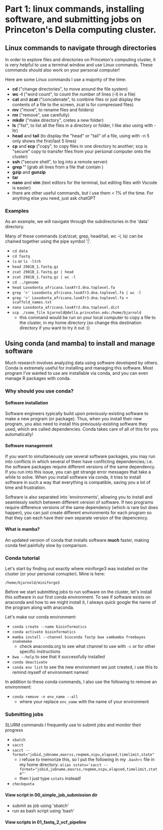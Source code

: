 
# Part 1: linux commands, installing software, and submitting jobs on Princeton's Della computing cluster.

## Linux commands to navigate through directories

In order to explore files and directories on Princeton's computing cluster, it is very helpful to use a terminal window and use Linux commands. These commands should also work on your personal computer!

Here are some Linux commands I use a majority of the time:

- **cd** ("change directories", to move around the file system)
- **wc -l** ("word count", to count the number of lines (-l) in a file)
- **cat** and **zcat** ("concatenate", to combine files or just display the contents of a file to the screen, zcat is for compressed files)
- **mv** ("move", to rename files and folders)
- **rm** ("remove", use carefully)
- **mkdir** ("make directory", cretes a new folder)
- **ls** ("list", to list all the files in a directory or folder, I like also using with -ltr)
- **head** and **tail** (to display the "head" or "tail" of a file, using with -n 5 only shows the first/last 5 lines)
- **cp** and **scp** ("copy", to copy files in one directory to another; scp is "secure" copy to transfer files from your personal computer onto the cluster)
- **ssh** ("secure shell", to log into a remote server)
- **grep '<pattern>'** (grab all lines from a file that contain <pattern>)
- **gzip** and **gunzip**
- **tar** 
- **nano** and **vim** (text editors for the terminal, but editing files with Vscode is easier)
- there are other useful commands, but I use them < 1% of the time. For anything else you need, just ask chatGPT

### Examples

As an example, we will navigate through the subdirectories in the 'data' directory.

Many of these commands (cat/zcat, grep, head/tail, wc -l, ls) can be chained together using the pipe symbol '|'.
- `cd data`
- `cd fastq`
- `ls` or `ls -ltrh`
- `head 2981B_1.fastq.gz`
- `zcat 2981B_1.fastq.gz | head`
- `zcat 2981B_1.fastq.gz | wc -l`
- `cd ../genome`
- `head Loxodonta_africana.loxAfr3.dna.toplevel.fa`
- `grep '>' Loxodonta_africana.loxAfr3.dna.toplevel.fa | wc -l` 
- `grep '>' Loxodonta_africana.loxAfr3.dna.toplevel.fa > scaffold_names.txt`
- `nano Loxodonta_africana.loxAfr3.dna.toplevel.dict`
- `scp ./some_file bjarnold@della.princeton.edu:/home/bjarnold`
    - this command would be run on your local computer to copy a file to the cluster, in my home directory (so change this destination directory if you want to try it out :))

## Using conda (and mamba) to install and manage software

Much research involves analyzing data using software developed by others. Conda is extremely useful for installing and managing this software. Most program I’ve wanted to use are installable via conda, and you can even manage R packages with conda.

### Why should you use conda?

#### Software installation
Software engineers typically build upon previously-existing software to make a new program (or package). Thus, when you install their new program, you also need to install this previously-existing software they used, which are called dependencies. Conda takes care of all of this for you automatically!

#### Software management
If you want to simultaneously use several software packages, you may run into conflicts in which several of them have conflicting dependencies; i.e. the software packages require different versions of the same dependency. If you run into this issue, you can get strange error messages that take a while to solve. When you install software via conda, it tries to install software in such a way that everything is compatible, saving you a lot of time and frustration.

Software is also separated into 'environments', allowing you to install and seamlessly switch between different version of software. If two programs require difference versions of the same dependency (which is rare but does happen), you can just create different environments for each program so that they can each have their own separate version of the depencency.

#### What is mamba?
An updated version of conda that installs software ***much*** faster, making conda feel painfully slow by comparison.

### Conda tutorial

Let's start by finding out exactly where miniforge3 was installed on the cluster (or your personal comupter). Mine is here:

`/home/bjarnold/miniforge3`


Before we start submitting jobs to run software on the cluster, let's install this software in our first conda environment. To see if software exists on anaconda and how to we might install it, I always quick google the name of the program along with anaconda.

Let's make our conda environment:
- `conda create --name bioinformatics`
- `conda activate bioinformatics`
- `mamba install --channel bioconda fastp bwa sambamba freebayes snakemake`
    - check anaconda.org to see what channel to use with `-c` or for other specific instructions
- `bwa --help` to see that it successfully installed
- `conda deactivate`
- `conda env list` to see the new environment we just created, i use this to remind myself of environment names!

In addition to these conda commands, I also use the following to remove an environment:
- `conda remove -n env_name --all`
    - where your replace `env_name` with the name of your environment



### Submitting jobs

SLURM commands I frequently use to submit jobs and monitor their progress
- `sbatch`
- `sacct`
- `sacct --format="jobid,jobname,maxrss,reqmem,ncpu,elapsed,timelimit,state"`
    - i refuse to memorize this, so I put the following in my `.bashrc` file in my home directory: `alias sstats='sacct --format="jobid,jobname,maxrss,reqmem,ncpu,elapsed,timelimit,state"'`
    - then I just type `sstats` instead!
- `checkquota`

#### View script in 00_simple_job_submission dir

- submit as job using 'sbatch'
- run as bash script using 'bash'

#### View scripts in 01_fastq_2_vcf_pipeline